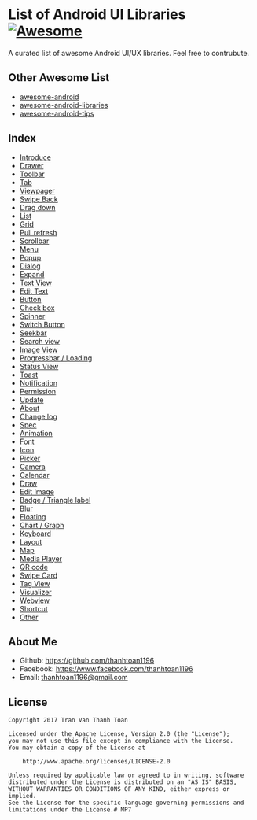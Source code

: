 List of Android UI Libraries [![Awesome](https://cdn.rawgit.com/sindresorhus/awesome/d7305f38d29fed78fa85652e3a63e154dd8e8829/media/badge.svg)](https://github.com/thanhtoan1196/awesome-android)
======================
A curated list of awesome Android UI/UX libraries. Feel free to contrubute.

## Other Awesome List
- [awesome-android](https://github.com/thanhtoan1196/awesome-android)
- [awesome-android-libraries](https://github.com/thanhtoan1196/awesome-android-libraries)
- [awesome-android-tips](https://github.com/thanhtoan1196/awesome-android-tips)

## Index
- [Introduce](pages/introduce.md)
- [Drawer](pages/drawer.md)
- [Toolbar](pages/toolbar.md)
- [Tab](pages/tab.md)
- [Viewpager](pages/viewpager.md)
- [Swipe Back](pages/swipe_back.md)
- [Drag down](pages/drag_down.md)
- [List](pages/list.md)
- [Grid](pages/grid.md)
- [Pull refresh](pages/pull_refresh.md)
- [Scrollbar](pages/scrollbar.md)
- [Menu](pages/menu.md)
- [Popup](pages/popup.md)
- [Dialog](pages/dialog.md)
- [Expand](pages/expand.md)
- [Text View](pages/text_view.md)
- [Edit Text](pages/edit_text.md)
- [Button](pages/button.md)
- [Check box](pages/check_box.md)
- [Spinner](pages/spinner.md)
- [Switch Button](pages/switch_button.md)
- [Seekbar](pages/seekbar.md)
- [Search view](pages/search_view.md)
- [Image View](pages/image_view.md)
- [Progressbar / Loading](pages/progressbar_loading.md)
- [Status View](pages/status_view.md)
- [Toast](pages/toast.md)
- [Notification](pages/notification.md)
- [Permission](pages/permission.md)
- [Update](pages/update.md)
- [About](pages/about.md)
- [Change log](pages/change_log.md)
- [Spec](pages/spec.md)
- [Animation](pages/animation.md)
- [Font](pages/font.md)
- [Icon](pages/icon.md)
- [Picker](pages/picker.md)
- [Camera](pages/camera.md)
- [Calendar](pages/calendar.md)
- [Draw](pages/draw.md)
- [Edit Image](pages/edit_image.md)
- [Badge / Triangle label](pages/badge_triangle_label.md)
- [Blur](pages/blur.md)
- [Floating](pages/floating.md)
- [Chart / Graph](pages/chart_graph.md)
- [Keyboard](pages/keyboard.md)
- [Layout](pages/layout.md)
- [Map](pages/map.md)
- [Media Player](pages/media_player.md)
- [QR code](pages/qr_code.md)
- [Swipe Card](pages/swipe_card.md)
- [Tag View](pages/tag_view.md)
- [Visualizer](pages/visualizer.md)
- [Webview](pages/webview.md)
- [Shortcut](pages/shortcut.md)
- [Other](pages/other.md)

## About Me
- Github:  https://github.com/thanhtoan1196
- Facebook: https://www.facebook.com/thanhtoan1196       
- Email: thanhtoan1196@gmail.com

## License

    Copyright 2017 Tran Van Thanh Toan

    Licensed under the Apache License, Version 2.0 (the "License");
    you may not use this file except in compliance with the License.
    You may obtain a copy of the License at

        http://www.apache.org/licenses/LICENSE-2.0

    Unless required by applicable law or agreed to in writing, software
    distributed under the License is distributed on an "AS IS" BASIS,
    WITHOUT WARRANTIES OR CONDITIONS OF ANY KIND, either express or implied.
    See the License for the specific language governing permissions and
    limitations under the License.# MP7
